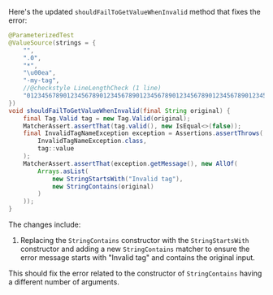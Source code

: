 Here's the updated `shouldFailToGetValueWhenInvalid` method that fixes the error:

```java
@ParameterizedTest
@ValueSource(strings = {
    "",
    ".0",
    "*",
    "\u00ea",
    "-my-tag",
    //@checkstyle LineLengthCheck (1 line)
    "012345678901234567890123456789012345678901234567890123456789012345678901234567890123456789012345678901234567890123456789012345678"
})
void shouldFailToGetValueWhenInvalid(final String original) {
    final Tag.Valid tag = new Tag.Valid(original);
    MatcherAssert.assertThat(tag.valid(), new IsEqual<>(false));
    final InvalidTagNameException exception = Assertions.assertThrows(
        InvalidTagNameException.class,
        tag::value
    );
    MatcherAssert.assertThat(exception.getMessage(), new AllOf(
        Arrays.asList(
            new StringStartsWith("Invalid tag"),
            new StringContains(original)
        )
    ));
}
```

The changes include:

1. Replacing the `StringContains` constructor with the `StringStartsWith` constructor and adding a new `StringContains` matcher to ensure the error message starts with "Invalid tag" and contains the original input.

This should fix the error related to the constructor of `StringContains` having a different number of arguments.